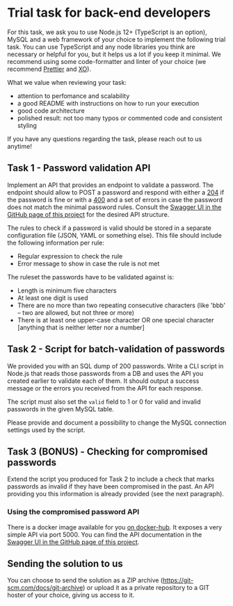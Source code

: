 # Trial task for back-end developers

For this task, we ask you to use Node.js 12+ (TypeScript is an option), MySQL and a web framework of your choice to implement the following trial task. You can use TypeScript and any node libraries you think are necessary or helpful for you, but it helps us a lot if you keep it minimal. We recommend using some code-formatter and linter of your choice (we recommend [Prettier](https://prettier.io/) and [XO](https://github.com/xojs/xo)).

What we value when reviewing your task:
- attention to perfomance and scalability
- a good README with instructions on how to run your execution
- good code architecture
- polished result: not too many typos or commented code and consistent styling

If you have any questions regarding the task, please reach out to us anytime!

## Task 1 - Password validation API

Implement an API that provides an endpoint to validate a password. The endpoint should allow to POST a password and respond with either a [204](https://httpstatusdogs.com/204-no-content) if the password is fine or with a [400](https://httpstatusdogs.com/400-bad-request) and a set of errors in case the password does not match the minimal password rules. Consult the [Swagger UI in the GitHub page of this project](https://erasys.github.io/backend-trial-task/?url=swagger.yml) for the desired API structure.

The rules to check if a password is valid should be stored in a separate configuration file (JSON, YAML or something else). This file should include the following information per rule:

- Regular expression to check the rule
- Error message to show in case the rule is not met

The ruleset the passwords have to be validated against is:
- Length is minimum five characters
- At least one digit is used
- There are no more than two repeating consecutive characters (like 'bbb' – two are allowed, but not three or more)
- There is at least one upper-case character OR one special character [anything that is neither letter nor a number]

## Task 2 - Script for batch-validation of passwords

We provided you with an SQL dump of 200 passwords. Write a CLI script in Node.js that reads those passwords from a DB and uses the API you created earlier to validate each of them. It should output a success message or the errors you received from the API for each response.

The script must also set the `valid` field to 1 or 0 for valid and invalid passwords in the given MySQL table.

Please provide and document a possibility to change the MySQL connection settings used by the script.

## Task 3 (BONUS) - Checking for compromised passwords

Extend the script you produced for Task 2 to include a check that marks passwords as invalid if they have been compromised in the past. An API providing you this information is already provided (see the next paragraph).

### Using the compromised password API

There is a docker image available for you [on docker-hub](https://hub.docker.com/r/erasys/compromised-pw-api). It exposes a very simple API via port 5000. You can find the API documentation in the [Swagger UI in the GitHub page of this project](https://erasys.github.io/backend-trial-task/?url=swagger-compromised.yml).

## Sending the solution to us

You can choose to send the solution as a ZIP archive (https://git-scm.com/docs/git-archive) or upload it as a private repository to a GIT hoster of your choice, giving us access to it.
